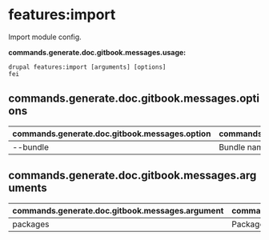 # features:import
Import module config.

**commands.generate.doc.gitbook.messages.usage:**
```
drupal features:import [arguments] [options]
fei
```

## commands.generate.doc.gitbook.messages.options
commands.generate.doc.gitbook.messages.option | commands.generate.doc.gitbook.messages.details
-------|-------------
--bundle | Bundle name

## commands.generate.doc.gitbook.messages.arguments
commands.generate.doc.gitbook.messages.argument | commands.generate.doc.gitbook.messages.details
---------|-------------
packages | Package name
